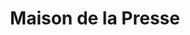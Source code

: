 ---
title: "Maison de la Presse"
url: /echirolles/maison-de-la-presse/
shop: marchand de journaux
---